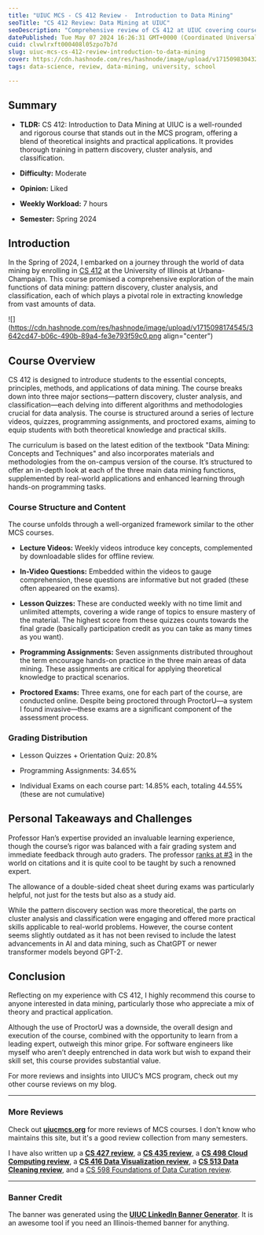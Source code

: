 ```yaml
---
title: "UIUC MCS - CS 412 Review -  Introduction to Data Mining"
seoTitle: "CS 412 Review: Data Mining at UIUC"
seoDescription: "Comprehensive review of CS 412 at UIUC covering course structure, content, and personal insights from a student."
datePublished: Tue May 07 2024 16:26:31 GMT+0000 (Coordinated Universal Time)
cuid: clvwlrxft000408l05zpo7b7d
slug: uiuc-mcs-cs-412-review-introduction-to-data-mining
cover: https://cdn.hashnode.com/res/hashnode/image/upload/v1715098304328/2b4ee833-f12b-40b6-9cef-5f1f1d1685e5.webp
tags: data-science, review, data-mining, university, school

---
```


## Summary

* **TLDR:** CS 412: Introduction to Data Mining at UIUC is a well-rounded and rigorous course that stands out in the MCS program, offering a blend of theoretical insights and practical applications. It provides thorough training in pattern discovery, cluster analysis, and classification.
    
* **Difficulty:** Moderate
    
* **Opinion:** Liked
    
* **Weekly Workload:** 7 hours
    
* **Semester:** Spring 2024
    

## Introduction

In the Spring of 2024, I embarked on a journey through the world of data mining by enrolling in [CS 412](https://cs.illinois.edu/academics/courses/cs412) at the University of Illinois at Urbana-Champaign. This course promised a comprehensive exploration of the main functions of data mining: pattern discovery, cluster analysis, and classification, each of which plays a pivotal role in extracting knowledge from vast amounts of data.

![](https://cdn.hashnode.com/res/hashnode/image/upload/v1715098174545/3642cd47-b06c-490b-89a4-fe3e793f59c0.png align="center")

## Course Overview

CS 412 is designed to introduce students to the essential concepts, principles, methods, and applications of data mining. The course breaks down into three major sections—pattern discovery, cluster analysis, and classification—each delving into different algorithms and methodologies crucial for data analysis. The course is structured around a series of lecture videos, quizzes, programming assignments, and proctored exams, aiming to equip students with both theoretical knowledge and practical skills.

The curriculum is based on the latest edition of the textbook "Data Mining: Concepts and Techniques" and also incorporates materials and methodologies from the on-campus version of the course. It’s structured to offer an in-depth look at each of the three main data mining functions, supplemented by real-world applications and enhanced learning through hands-on programming tasks.

### Course Structure and Content

The course unfolds through a well-organized framework similar to the other MCS courses.

* **Lecture Videos:** Weekly videos introduce key concepts, complemented by downloadable slides for offline review.
    
* **In-Video Questions:** Embedded within the videos to gauge comprehension, these questions are informative but not graded (these often appeared on the exams).
    
* **Lesson Quizzes:** These are conducted weekly with no time limit and unlimited attempts, covering a wide range of topics to ensure mastery of the material. The highest score from these quizzes counts towards the final grade (basically participation credit as you can take as many times as you want).
    
* **Programming Assignments:** Seven assignments distributed throughout the term encourage hands-on practice in the three main areas of data mining. These assignments are critical for applying theoretical knowledge to practical scenarios.
    
* **Proctored Exams:** Three exams, one for each part of the course, are conducted online. Despite being proctored through ProctorU—a system I found invasive—these exams are a significant component of the assessment process.
    

### Grading Distribution

* Lesson Quizzes + Orientation Quiz: 20.8%
    
* Programming Assignments: 34.65%
    
* Individual Exams on each course part: 14.85% each, totaling 44.55% (these are not cumulative)
    

## Personal Takeaways and Challenges

Professor Han’s expertise provided an invaluable learning experience, though the course’s rigor was balanced with a fair grading system and immediate feedback through auto graders. The professor [ranks at #3](https://research.com/scientists-rankings/computer-science) in the world on citations and it is quite cool to be taught by such a renowned expert.

The allowance of a double-sided cheat sheet during exams was particularly helpful, not just for the tests but also as a study aid.

While the pattern discovery section was more theoretical, the parts on cluster analysis and classification were engaging and offered more practical skills applicable to real-world problems. However, the course content seems slightly outdated as it has not been revised to include the latest advancements in AI and data mining, such as ChatGPT or newer transformer models beyond GPT-2.

## Conclusion

Reflecting on my experience with CS 412, I highly recommend this course to anyone interested in data mining, particularly those who appreciate a mix of theory and practical application.

Although the use of ProctorU was a downside, the overall design and execution of the course, combined with the opportunity to learn from a leading expert, outweigh this minor gripe. For software engineers like myself who aren’t deeply entrenched in data work but wish to expand their skill set, this course provides substantial value.

For more reviews and insights into UIUC’s MCS program, check out my other course reviews on my blog.

---

### More Reviews

Check out [**uiucmcs.org**](http://uiucmcs.org/) for more reviews of MCS courses. I don't know who maintains this site, but it's a good review collection from many semesters.

I have also written up a [**CS 427 review**](https://blog.seancoughlin.me/uiuc-mcs-cs-427-review-software-engineering), a [**CS 435 review**](https://blog.seancoughlin.me/uiuc-mcs-cs-435-review-cloud-computer-networking), a [**CS 498 Cloud Computing review**](https://blog.seancoughlin.me/uiuc-mcs-cs-498-review-cloud-computing-applications), a [**CS 416 Data Visualization review**](https://blog.seancoughlin.me/uiuc-mcs-cs-416-review-data-visualization), a [**CS 513 Data Cleaning review**](https://blog.seancoughlin.me/uiuc-mcs-cs-513-review-theory-and-practice-of-data-cleaning), and a [CS 598 Foundations of Data Curation review](https://blog.seancoughlin.me/uiuc-mcs-cs-598-review-foundations-of-data-curation).

---

### Banner Credit

The banner was generated using the [**UIUC LinkedIn Banner Generator**](https://d7.cs.illinois.edu/projects/linkedin-banner-image/). It is an awesome tool if you need an Illinois-themed banner for anything.